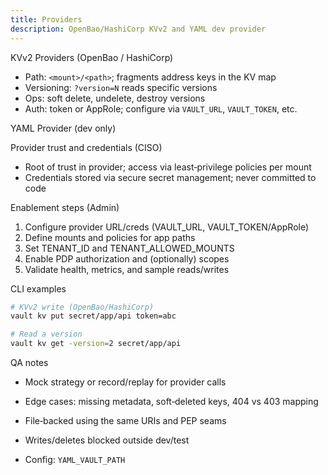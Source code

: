 ```yaml
---
title: Providers
description: OpenBao/HashiCorp KVv2 and YAML dev provider
---
```


KVv2 Providers (OpenBao / HashiCorp)

- Path: `<mount>/<path>`; fragments address keys in the KV map
- Versioning: `?version=N` reads specific versions
- Ops: soft delete, undelete, destroy versions
- Auth: token or AppRole; configure via `VAULT_URL`, `VAULT_TOKEN`, etc.

YAML Provider (dev only)

Provider trust and credentials (CISO)

- Root of trust in provider; access via least‑privilege policies per mount
- Credentials stored via secure secret management; never committed to code

Enablement steps (Admin)

1) Configure provider URL/creds (VAULT_URL, VAULT_TOKEN/AppRole)
2) Define mounts and policies for app paths
3) Set TENANT_ID and TENANT_ALLOWED_MOUNTS
4) Enable PDP authorization and (optionally) scopes
5) Validate health, metrics, and sample reads/writes

CLI examples

```bash
# KVv2 write (OpenBao/HashiCorp)
vault kv put secret/app/api token=abc

# Read a version
vault kv get -version=2 secret/app/api
```

QA notes

- Mock strategy or record/replay for provider calls
- Edge cases: missing metadata, soft‑deleted keys, 404 vs 403 mapping

- File‑backed using the same URIs and PEP seams
- Writes/deletes blocked outside dev/test
- Config: `YAML_VAULT_PATH`


